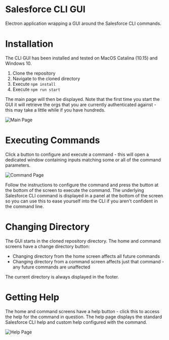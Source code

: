 # Salesforce CLI GUI
Electron application wrapping a GUI around the Salesforce CLI commands.

# Installation

The CLI GUI has been installed and tested on MacOS Catalina (10.15) and Windows 10.

1. Clone the repository
1. Navigate to the cloned directory
1. Execute `npm install`
1. Execute `npm run start`

The main page will then be displayed. Note that the first time you start the GUI it will retrieve the orgs that you are currently authenticated against - this may take a little while if you have hundreds.

![Main Page](https://i.imgur.com/948lXkl.png)

# Executing Commands

Click a button to configure and execute a command - this will open a dedicated window containing inputs matching some or all of the command parameters. 

![Command Page](https://i.imgur.com/0CDtzgL.png)

Follow the instructions to configure the command and press the button at the bottom of the screen to execute the command. The underlying Salesforce CLI command is displayed in a panel at the bottom of the screen so you can use this to ease yourself into the CLI if you aren't confident in the command line.

# Changing Directory
The GUI starts in the cloned repository directory. The home and command screens have a change directory button:

- Changing directory from the home screen affects all future commands
- Changing directory from a command screen affects just that command - any future commands are unaffected

The current directory is always displayed in the footer.

# Getting Help
The home and command screens have a help button - click this to access the help for the command in question. The help page displays the standard Salesforce CLI help and custom help configured with the command.

![Help Page](https://i.imgur.com/NtyplG6.png)
